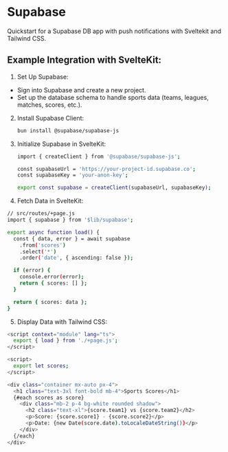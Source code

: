 # Supabase
Quickstart for a Supabase DB app with push notifications with Sveltekit and Tailwind CSS.

## Example Integration with SvelteKit:
1. Set Up Supabase:

- Sign into Supabase and create a new project.
- Set up the  database schema to handle sports data (teams, leagues, matches, scores, etc.).

2. Install Supabase Client:

   ```bash
   bun install @supabase/supabase-js
   ```
3. Initialize Supabase in SvelteKit:
   ```bash
   import { createClient } from '@supabase/supabase-js';

   const supabaseUrl = 'https://your-project-id.supabase.co';
   const supabaseKey = 'your-anon-key';

   export const supabase = createClient(supabaseUrl, supabaseKey);

4. Fetch Data in SvelteKit:
```bash
// src/routes/+page.js
import { supabase } from '$lib/supabase';

export async function load() {
  const { data, error } = await supabase
    .from('scores')
    .select('*')
    .order('date', { ascending: false });

  if (error) {
    console.error(error);
    return { scores: [] };
  }

  return { scores: data };
}
```
5.  Display Data with Tailwind CSS:
   
```bash <!-- src/routes/+page.svelte -->
<script context="module" lang="ts">
  export { load } from './+page.js';
</script>

<script>
  export let scores;
</script>

<div class="container mx-auto px-4">
  <h1 class="text-3xl font-bold mb-4">Sports Scores</h1>
  {#each scores as score}
    <div class="mb-2 p-4 bg-white rounded shadow">
      <h2 class="text-xl">{score.team1} vs {score.team2}</h2>
      <p>Score: {score.score1} - {score.score2}</p>
      <p>Date: {new Date(score.date).toLocaleDateString()}</p>
    </div>
  {/each}
</div>
``` 
   
